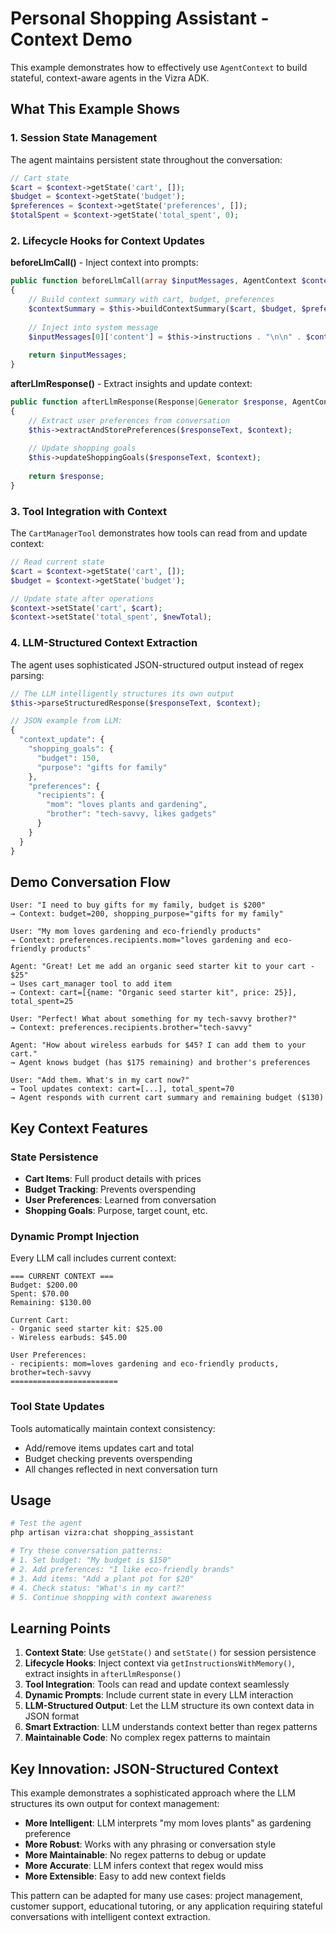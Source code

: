 # Personal Shopping Assistant - Context Demo

This example demonstrates how to effectively use `AgentContext` to build stateful, context-aware agents in the Vizra ADK.

## What This Example Shows

### 1. **Session State Management**
The agent maintains persistent state throughout the conversation:

```php
// Cart state
$cart = $context->getState('cart', []);
$budget = $context->getState('budget');
$preferences = $context->getState('preferences', []);
$totalSpent = $context->getState('total_spent', 0);
```

### 2. **Lifecycle Hooks for Context Updates**

**beforeLlmCall()** - Inject context into prompts:
```php
public function beforeLlmCall(array $inputMessages, AgentContext $context): array
{
    // Build context summary with cart, budget, preferences
    $contextSummary = $this->buildContextSummary($cart, $budget, $preferences, $totalSpent);
    
    // Inject into system message
    $inputMessages[0]['content'] = $this->instructions . "\n\n" . $contextSummary;
    
    return $inputMessages;
}
```

**afterLlmResponse()** - Extract insights and update context:
```php
public function afterLlmResponse(Response|Generator $response, AgentContext $context): mixed
{
    // Extract user preferences from conversation
    $this->extractAndStorePreferences($responseText, $context);
    
    // Update shopping goals
    $this->updateShoppingGoals($responseText, $context);
    
    return $response;
}
```

### 3. **Tool Integration with Context**
The `CartManagerTool` demonstrates how tools can read from and update context:

```php
// Read current state
$cart = $context->getState('cart', []);
$budget = $context->getState('budget');

// Update state after operations
$context->setState('cart', $cart);
$context->setState('total_spent', $newTotal);
```

### 4. **LLM-Structured Context Extraction**
The agent uses sophisticated JSON-structured output instead of regex parsing:

```php
// The LLM intelligently structures its own output
$this->parseStructuredResponse($responseText, $context);

// JSON example from LLM:
{
  "context_update": {
    "shopping_goals": {
      "budget": 150,
      "purpose": "gifts for family"
    },
    "preferences": {
      "recipients": {
        "mom": "loves plants and gardening",
        "brother": "tech-savvy, likes gadgets"
      }
    }
  }
}
```

## Demo Conversation Flow

```
User: "I need to buy gifts for my family, budget is $200"
→ Context: budget=200, shopping_purpose="gifts for my family"

User: "My mom loves gardening and eco-friendly products"  
→ Context: preferences.recipients.mom="loves gardening and eco-friendly products"

Agent: "Great! Let me add an organic seed starter kit to your cart - $25"
→ Uses cart_manager tool to add item
→ Context: cart=[{name: "Organic seed starter kit", price: 25}], total_spent=25

User: "Perfect! What about something for my tech-savvy brother?"
→ Context: preferences.recipients.brother="tech-savvy"

Agent: "How about wireless earbuds for $45? I can add them to your cart."
→ Agent knows budget (has $175 remaining) and brother's preferences

User: "Add them. What's in my cart now?"
→ Tool updates context: cart=[...], total_spent=70
→ Agent responds with current cart summary and remaining budget ($130)
```

## Key Context Features

### State Persistence
- **Cart Items**: Full product details with prices
- **Budget Tracking**: Prevents overspending
- **User Preferences**: Learned from conversation
- **Shopping Goals**: Purpose, target count, etc.

### Dynamic Prompt Injection
Every LLM call includes current context:
```
=== CURRENT CONTEXT ===
Budget: $200.00
Spent: $70.00
Remaining: $130.00

Current Cart:
- Organic seed starter kit: $25.00
- Wireless earbuds: $45.00

User Preferences:
- recipients: mom=loves gardening and eco-friendly products, brother=tech-savvy
========================
```

### Tool State Updates
Tools automatically maintain context consistency:
- Add/remove items updates cart and total
- Budget checking prevents overspending
- All changes reflected in next conversation turn

## Usage

```bash
# Test the agent
php artisan vizra:chat shopping_assistant

# Try these conversation patterns:
# 1. Set budget: "My budget is $150"
# 2. Add preferences: "I like eco-friendly brands"  
# 3. Add items: "Add a plant pot for $20"
# 4. Check status: "What's in my cart?"
# 5. Continue shopping with context awareness
```

## Learning Points

1. **Context State**: Use `getState()` and `setState()` for session persistence
2. **Lifecycle Hooks**: Inject context via `getInstructionsWithMemory()`, extract insights in `afterLlmResponse()`
3. **Tool Integration**: Tools can read and update context seamlessly
4. **Dynamic Prompts**: Include current state in every LLM interaction
5. **LLM-Structured Output**: Let the LLM structure its own context data in JSON format
6. **Smart Extraction**: LLM understands context better than regex patterns
7. **Maintainable Code**: No complex regex patterns to maintain

## Key Innovation: JSON-Structured Context

This example demonstrates a sophisticated approach where the LLM structures its own output for context management:

- **More Intelligent**: LLM interprets "my mom loves plants" as gardening preference
- **More Robust**: Works with any phrasing or conversation style  
- **More Maintainable**: No regex patterns to debug or update
- **More Accurate**: LLM infers context that regex would miss
- **More Extensible**: Easy to add new context fields

This pattern can be adapted for many use cases: project management, customer support, educational tutoring, or any application requiring stateful conversations with intelligent context extraction.